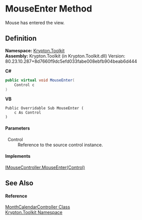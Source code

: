 # MouseEnter Method


Mouse has entered the view.



## Definition
**Namespace:** <a href="79d2eac2-21f4-54ff-7552-b20c33c30600.md">Krypton.Toolkit</a>  
**Assembly:** Krypton.Toolkit (in Krypton.Toolkit.dll) Version: 80.23.10.287+8d7660f9dc5efd033fabe008ebfb904beab6d444

**C#**
``` C#
public virtual void MouseEnter(
	Control c
)
```
**VB**
``` VB
Public Overridable Sub MouseEnter ( 
	c As Control
)
```



#### Parameters
<dl><dt>  Control</dt><dd>Reference to the source control instance.</dd></dl>

#### Implements
<a href="cb0d027f-80de-6104-9f8b-4ff4bcc1aa33.md">IMouseController.MouseEnter(Control)</a>  


## See Also


#### Reference
<a href="a7f8d630-8e5a-d3bf-b4de-4c89f8b5058b.md">MonthCalendarController Class</a>  
<a href="79d2eac2-21f4-54ff-7552-b20c33c30600.md">Krypton.Toolkit Namespace</a>  
